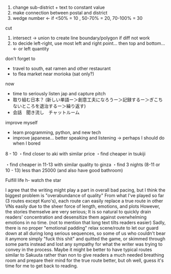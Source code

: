 1. change sub-district + text to constant value
2. make connection between postal and district
3. wedge number <- if <50% = 10 , 50-70% = 20, 70-100% = 30

cut
1. intersect -> union to create line boundary/polygon if diff not work
2. to decide left-right, use most left and right point... then top and bottom... <- or left quantity

don't forget to 
- travel to south, eat ramen and other restaurant
- to flea market near morioka (sat only?)

now
- time to seriously listen jap and capture pitch 
- 取り組む日本？ (新しい単語ー＞創意工夫になろうー＞記録するー＞ぎこちないところを退治するー＞繰り返す)
- 会話　聞き流し　チャットルーム

improve myself
- learn programming, python, and new tech 
- improve japanese... better speaking and listening -> perhaps I should do when I bored

8 - 10
・find closer to aki with similar price
・find cheaper in tsukiji

・find cheaper in 11-13 with similar quality to ginza
・find 3 nights (8-11 or 10 - 13) less than 25000 (and also have good bathroom)

Fulfill life
h- watch the star



I agree that the writing might play a part in overall bad pacing, but I think the biggest problem is "overabundance of quality"
From what I've played so far (3 routes except Kuro's), each route can easily replace a true route in other VNs easily due to the sheer force of length, emotions, and plots
However, the stories themselve are very serious; It is so natural to quickly drain readers' concentration and desensitize them against overwhelming emotions in no time. 
(not to mention that long text tilts readers easier)
Sadly, there is no proper "emotional padding" relax scene/route to let our guard down at all during long serious sequences, 
so some of us who couldn't bear it anymore simply "fuck this shit" and quitted the game, 
or skimmed through some parts instead and lost any sympathy for what the writer was trying to convey in the process.
Maybe it might be better to have typical routes similar to Sakuuta rather than non to give readers a much needed breathing room and prepare their mind for the true route better, but oh well,
guess it's time for me to get back to reading.
